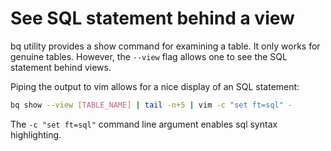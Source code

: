 # See SQL statement behind a view

bq utility provides a show command for examining a table. It only works for
genuine tables. However, the `--view` flag allows one to see the SQL statement
behind views.

Piping the output to vim allows for a nice display of an SQL statement:

```.bash
bq show --view [TABLE_NAME] | tail -n+5 | vim -c "set ft=sql" -
```

The `-c "set ft=sql"` command line argument enables sql syntax highlighting.
